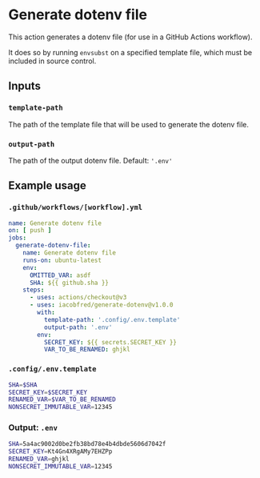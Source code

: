 # Generate dotenv file

This action generates a dotenv file (for use in a GitHub Actions workflow).

It does so by running `envsubst` on a specified template file, which must
be included in source control.

## Inputs

### `template-path`
The path of the template file that will be used to generate the dotenv file.

### `output-path`
The path of the output dotenv file. Default: `'.env'`

## Example usage

### `.github/workflows/[workflow].yml`
```yaml
name: Generate dotenv file
on: [ push ]
jobs:
  generate-dotenv-file:
    name: Generate dotenv file
    runs-on: ubuntu-latest
    env:
      OMITTED_VAR: asdf
      SHA: ${{ github.sha }}
    steps:
      - uses: actions/checkout@v3
      - uses: iacobfred/generate-dotenv@v1.0.0
        with:
          template-path: '.config/.env.template'
          output-path: '.env'
        env:
          SECRET_KEY: ${{ secrets.SECRET_KEY }}
          VAR_TO_BE_RENAMED: ghjkl
```
### `.config/.env.template`
```sh
SHA=$SHA
SECRET_KEY=$SECRET_KEY
RENAMED_VAR=$VAR_TO_BE_RENAMED
NONSECRET_IMMUTABLE_VAR=12345
```
### Output: `.env`
```sh
SHA=5a4ac9002d0be2fb38bd78e4b4dbde5606d7042f
SECRET_KEY=Kt4Gn4XRgAMy7EHZPp
RENAMED_VAR=ghjkl
NONSECRET_IMMUTABLE_VAR=12345
```
